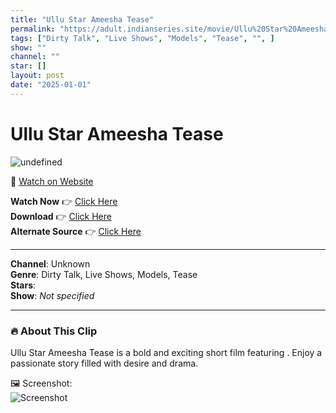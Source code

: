 ```yaml
---
title: "Ullu Star Ameesha Tease"
permalink: "https://adult.indianseries.site/movie/Ullu%20Star%20Ameesha%20Tease"
tags: ["Dirty Talk", "Live Shows", "Models", "Tease", "", ]
show: ""
channel: ""
star: []
layout: post
date: "2025-01-01"
---
```


# Ullu Star Ameesha Tease

![undefined](https://desisins.com/wp-content/uploads/2024/09/Ameesha-Ullu-Star-Tease.jpg)

🔗 [Watch on Website](https://adult.indianseries.site/movie/Ullu%20Star%20Ameesha%20Tease)

**Watch Now** 👉 [Click Here](https://adult.indianseries.site/movie/Ullu%20Star%20Ameesha%20Tease)  
**Download** 👉 [Click Here](https://adult.indianseries.site/movie/Ullu%20Star%20Ameesha%20Tease)  
**Alternate Source** 👉 [Click Here](https://adult.indianseries.site/movie/Ullu%20Star%20Ameesha%20Tease)

---

**Channel**: Unknown  
**Genre**: Dirty Talk, Live Shows, Models, Tease  
**Stars**:   
**Show**: *Not specified*

---

### 🔥 About This Clip

Ullu Star Ameesha Tease is a bold and exciting short film featuring . Enjoy a passionate story filled with desire and drama.
 
🖼️ Screenshot:  
![Screenshot](https://desisins.com/wp-content/uploads/2024/09/Ameesha-Ullu-Star-Tease.jpg)
